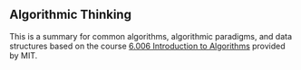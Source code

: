 ## Algorithmic Thinking

This is a summary for common algorithms, algorithmic paradigms, and data structures based on the course [6.006 Introduction to Algorithms](https://ocw.mit.edu/courses/electrical-engineering-and-computer-science/6-006-introduction-to-algorithms-fall-2011/) provided by MIT.
